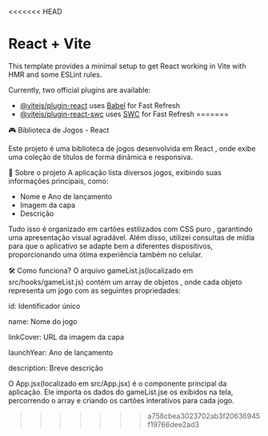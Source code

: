 <<<<<<< HEAD
# React + Vite

This template provides a minimal setup to get React working in Vite with HMR and some ESLint rules.

Currently, two official plugins are available:

- [@vitejs/plugin-react](https://github.com/vitejs/vite-plugin-react/blob/main/packages/plugin-react/README.md) uses [Babel](https://babeljs.io/) for Fast Refresh
- [@vitejs/plugin-react-swc](https://github.com/vitejs/vite-plugin-react-swc) uses [SWC](https://swc.rs/) for Fast Refresh
=======

🎮 Biblioteca de Jogos - React

Este projeto é uma biblioteca de jogos desenvolvida em React , onde exibe uma coleção de títulos de forma dinâmica e responsiva.

🚀 Sobre o projeto
A aplicação lista diversos jogos, exibindo suas informações principais, como:
- Nome e Ano de lançamento
- Imagem da capa
- Descrição

Tudo isso é organizado em cartões estilizados com CSS puro , garantindo uma apresentação visual agradável. Além disso, utilizei consultas de mídia para que o aplicativo se adapte bem a diferentes dispositivos, proporcionando uma ótima experiência também no celular.

🛠️ Como funciona?
O arquivo gameList.js(localizado em src/hooks/gameList.js) contém um array de objetos , onde cada objeto representa um jogo com as seguintes propriedades:

id: Identificador único

name: Nome do jogo

linkCover: URL da imagem da capa

launchYear: Ano de lançamento

description: Breve descrição

O App.jsx(localizado em src/App.jsx) é o componente principal da aplicação. Ele importa os dados do gameList.jse os exibidos na tela, percorrendo o array e criando os cartões interativos para cada jogo.

>>>>>>> a758cbea3023702ab3f20636945f19766dee2ad3
